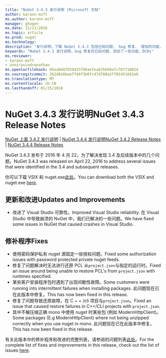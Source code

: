 ```yaml
---
title: "NuGet 3.4.3 发行说明 |Microsoft 文档"
author: karann-msft
ms.author: karann-msft
manager: ghogen
ms.date: 11/11/2016
ms.topic: article
ms.prod: nuget
ms.technology: 
description: "发行说明，了解 NuGet 3.4.3 包括已知问题、 bug 修复、 增加的功能，以及 DCRs。"
keywords: "NuGet 3.4.3 发行说明，bug 修复的已知问题，添加了一些功能，DCRs"
ms.reviewer:
- karann-msft
- unniravindranathan
ms.openlocfilehash: 68aab607659d15f96aefeab7bb90afc787710824
ms.sourcegitcommit: 262d026beeffd4f3b6fc47d780a2f701451663a8
ms.translationtype: MT
ms.contentlocale: zh-CN
ms.lasthandoff: 01/25/2018
---
```

# <a name="nuget-343-release-notes"></a><span data-ttu-id="4ad2a-104">NuGet 3.4.3 发行说明</span><span class="sxs-lookup"><span data-stu-id="4ad2a-104">NuGet 3.4.3 Release Notes</span></span>

<span data-ttu-id="4ad2a-105">[NuGet 上面 3.4.2 发行说明](../release-notes/nuget-3.4.2.md) | [NuGet 3.4.4 发行说明](../release-notes/nuget-3.4.4.md)</span><span class="sxs-lookup"><span data-stu-id="4ad2a-105">[NuGet 3.4.2 Release Notes](../release-notes/nuget-3.4.2.md) | [NuGet 3.4.4 Release Notes](../release-notes/nuget-3.4.4.md)</span></span>

<span data-ttu-id="4ad2a-106">NuGet 3.4.3 发布于 2016 年 4 月 22，为了解决发现 3.4 及后续版本中的几个问题。</span><span class="sxs-lookup"><span data-stu-id="4ad2a-106">NuGet 3.4.3 was released on April 22, 2016 to address several issues that were identified in the 3.4 and subsequent releases.</span></span>

<span data-ttu-id="4ad2a-107">你可以下载 VSIX 和 nuget.exe[此处](https://dist.nuget.org/index.html)。</span><span class="sxs-lookup"><span data-stu-id="4ad2a-107">You can download both the VSIX and nuget.exe [here](https://dist.nuget.org/index.html).</span></span>

## <a name="updates-and-improvements"></a><span data-ttu-id="4ad2a-108">更新和改进</span><span class="sxs-lookup"><span data-stu-id="4ad2a-108">Updates and Improvements</span></span>

* <span data-ttu-id="4ad2a-109">改进了 Visual Studio 可靠性。</span><span class="sxs-lookup"><span data-stu-id="4ad2a-109">Improved Visual Studio reliability.</span></span> <span data-ttu-id="4ad2a-110">在 Visual Studio 中导致崩溃的 NuGet 中，我们已解决的一些问题。</span><span class="sxs-lookup"><span data-stu-id="4ad2a-110">We have fixed some issues in NuGet that caused crashes in Visual Studio.</span></span>

## <a name="fixes"></a><span data-ttu-id="4ad2a-111">修补程序</span><span class="sxs-lookup"><span data-stu-id="4ad2a-111">Fixes</span></span>

* <span data-ttu-id="4ad2a-112">使用密码保护私有 nuget 源固定一些授权问题。</span><span class="sxs-lookup"><span data-stu-id="4ad2a-112">Fixed some authorization issues with password protected private nuget feeds.</span></span>
* <span data-ttu-id="4ad2a-113">修复了问题解决时无法进行还原 PCL 从`project.json`与指定的运行时。</span><span class="sxs-lookup"><span data-stu-id="4ad2a-113">Fixed an issue around being unable to restore PCL's from `project.json` with runtimes specified.</span></span>
* <span data-ttu-id="4ad2a-114">某些客户安装程序包时遇到了出现间歇性故障。</span><span class="sxs-lookup"><span data-stu-id="4ad2a-114">Some customers were running into intermittent failures when installing packages.</span></span> <span data-ttu-id="4ad2a-115">此问题现在已在此版本中修复。</span><span class="sxs-lookup"><span data-stu-id="4ad2a-115">This has now been fixed in this release.</span></span>
* <span data-ttu-id="4ad2a-116">修复了问题导致还原故障，在 C + + /cli 项目与`project.json`。</span><span class="sxs-lookup"><span data-stu-id="4ad2a-116">Fixed an issue that caused restore failures in C++/CLI projects with `project.json`.</span></span>
* <span data-ttu-id="4ad2a-117">其中不解压缩正确 mono 中使用 nuget 时某些包 (例如 ModernHttpClient)。</span><span class="sxs-lookup"><span data-stu-id="4ad2a-117">Some packages (E.g ModernHttpClient) where not being unzipped correctly when you use nuget in mono.</span></span> <span data-ttu-id="4ad2a-118">此问题现在已在此版本中修复。</span><span class="sxs-lookup"><span data-stu-id="4ad2a-118">This has now been fixed in this release.</span></span>

<span data-ttu-id="4ad2a-119">有关此版本中的修补程序和改进的完整列表，请参阅的问题列表[此处](https://github.com/NuGet/Home/issues?q=is%3Aissue+milestone%3A3.4.3+is%3Aclosed)。</span><span class="sxs-lookup"><span data-stu-id="4ad2a-119">For the complete list of fixes and improvements in this release, check out the list of issues [here](https://github.com/NuGet/Home/issues?q=is%3Aissue+milestone%3A3.4.3+is%3Aclosed).</span></span>